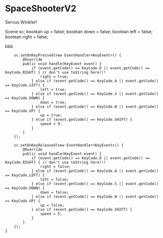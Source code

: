 # SpaceShooterV2
Servus Winkler!


Scene sc;
	boolean up = false;
	boolean down = false;
	boolean left = false;
	boolean right = false;

bbb

		sc.setOnKeyPressed(new EventHandler<KeyEvent>() {
			@Override
			public void handle(KeyEvent event) {
				if (event.getCode() == KeyCode.D || event.getCode() == KeyCode.RIGHT) { // don't use toString here!!!
					right = true;
				} else if (event.getCode() == KeyCode.A || event.getCode() == KeyCode.LEFT) {
					left = true;
				} else if (event.getCode() == KeyCode.S || event.getCode() == KeyCode.DOWN) {
					down = true;
				} else if (event.getCode() == KeyCode.W || event.getCode() == KeyCode.UP) {
					up = true;
				} else if (event.getCode() == KeyCode.SHIFT) {
					speed = 9;
				}
			}
		});

		sc.setOnKeyReleased(new EventHandler<KeyEvent>() {
			@Override
			public void handle(KeyEvent event) {
				if (event.getCode() == KeyCode.D || event.getCode() == KeyCode.RIGHT) { // don't use toString here!!!
					right = false;
				} else if (event.getCode() == KeyCode.A || event.getCode() == KeyCode.LEFT) {
					left = false;
				} else if (event.getCode() == KeyCode.S || event.getCode() == KeyCode.DOWN) {
					down = false;
				} else if (event.getCode() == KeyCode.W || event.getCode() == KeyCode.UP) {
					up = false;
				} else if (event.getCode() == KeyCode.SHIFT) {
					speed = 5;
				}
			}
		});
	}
	
	
	